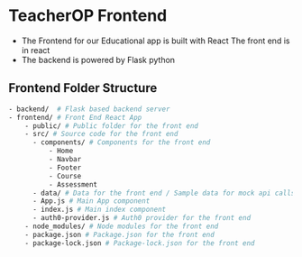 # TeacherOP Frontend

- The Frontend for our Educational app is built with React
    The front end is in react
- The backend is powered by Flask python

## Frontend Folder Structure

```bash
- backend/  # Flask based backend server
- frontend/ # Front End React App
    - public/ # Public folder for the front end
    - src/ # Source code for the front end
      - components/ # Components for the front end
          - Home
          - Navbar
          - Footer
          - Course
          - Assessment
      - data/ # Data for the front end / Sample data for mock api calls
      - App.js # Main App component
      - index.js # Main index component
      - auth0-provider.js # Auth0 provider for the front end
    - node_modules/ # Node modules for the front end
    - package.json # Package.json for the front end
    - package-lock.json # Package-lock.json for the front end
```

